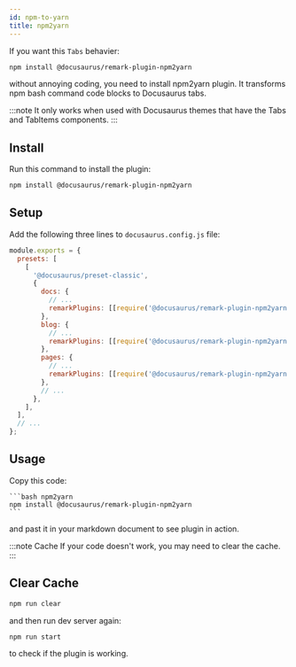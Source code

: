 ```yaml
---
id: npm-to-yarn
title: npm2yarn
---
```


If you want this `Tabs` behavier:

```bash npm2yarn
npm install @docusaurus/remark-plugin-npm2yarn
```

without annoying coding, you need to install npm2yarn plugin. It transforms npm bash command code blocks to Docusaurus tabs.

:::note
It only works when used with Docusaurus themes that have the Tabs and TabItems components.
:::

## Install

Run this command to install the plugin:

```bash npm2yarn
npm install @docusaurus/remark-plugin-npm2yarn
```

## Setup

Add the following three lines to `docusaurus.config.js` file:


```js {8,12,16} title="docusaurus.config.js"
module.exports = {
  presets: [
    [
      '@docusaurus/preset-classic',
      {
        docs: {
          // ...
          remarkPlugins: [[require('@docusaurus/remark-plugin-npm2yarn'), {sync: true}]],
        },
        blog: {
          // ...
          remarkPlugins: [[require('@docusaurus/remark-plugin-npm2yarn'), {sync: true}]],
        },
        pages: {
          // ...
          remarkPlugins: [[require('@docusaurus/remark-plugin-npm2yarn'), {sync: true}]],
        },
        // ...
      },
    ],
  ],
  // ...
};
```

## Usage

Copy this code:

    ```bash npm2yarn
    npm install @docusaurus/remark-plugin-npm2yarn
    ```

and past it in your markdown document to see plugin in action.

:::note Cache
If your code doesn't work, you may need to clear the cache.
:::

## Clear Cache

```bash npm2yarn
npm run clear
```

and then run dev server again:

```bash npm2yarn
npm run start
```

to check if the plugin is working.


